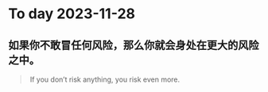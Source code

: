 
# To day 2023-11-28


## 如果你不敢冒任何风险，那么你就会身处在更大的风险之中。
>  If you don’t risk anything, you risk even more.

    